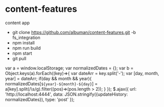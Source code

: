 # content-features
content app
 - git clone https://github.com/albuman/content-features.git -b fs_integration
 - npm install
 - npm run build
 - npm start
 - git pull
 
var a = window.localStorage;
var normalizedDates = {};
var b = Object.keys(a).forEach((key)=>{
	var dateArr = key.split('-');
	var [day, month, year] = dateArr;
	if(day && month && year){
		normalizedDates[`${year}-${month}-${day}`] = a[key].split(/\s/g).filter((pos)=>(pos.length > 2));
	}
});
$.ajax({
	url: 'http://localhost:4444',
	data: JSON.stringify({updateHistory: normalizedDates}),
	type: 'post'
});